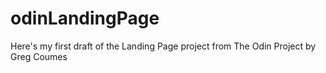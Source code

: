 # odinLandingPage
Here's my first draft of the Landing Page project from The Odin Project
by Greg Coumes
